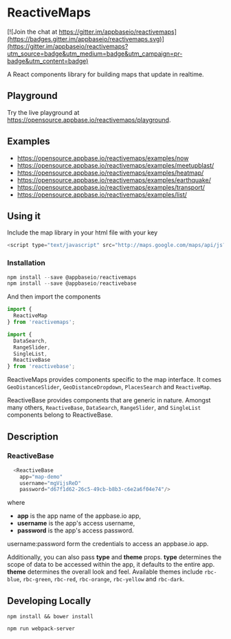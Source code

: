# ReactiveMaps

[![Join the chat at https://gitter.im/appbaseio/reactivemaps](https://badges.gitter.im/appbaseio/reactivemaps.svg)](https://gitter.im/appbaseio/reactivemaps?utm_source=badge&utm_medium=badge&utm_campaign=pr-badge&utm_content=badge)

A React components library for building maps that update in realtime.

## Playground

Try the live playground at https://opensource.appbase.io/reactivemaps/playground.

## Examples

- https://opensource.appbase.io/reactivemaps/examples/now
- https://opensource.appbase.io/reactivemaps/examples/meetupblast/
- https://opensource.appbase.io/reactivemaps/examples/heatmap/
- https://opensource.appbase.io/reactivemaps/examples/earthquake/
- https://opensource.appbase.io/reactivemaps/examples/transport/
- https://opensource.appbase.io/reactivemaps/examples/list/

## Using it

Include the map library in your html file with your key

```javascript    
<script type="text/javascript" src="http://maps.google.com/maps/api/js?key=Your_key_here"></script>
```    

### Installation

``` javascript
npm install --save @appbaseio/reactivemaps
npm install --save @appbaseio/reactivebase
```

And then import the components

``` javascript    
import {
  ReactiveMap
} from 'reactivemaps';

import {
  DataSearch,
  RangeSlider,
  SingleList,
  ReactiveBase
} from 'reactivebase';
```     

ReactiveMaps provides components specific to the map interface. It comes `GeoDistanceSlider`, `GeoDistanceDropdown`, `PlacesSearch` and `ReactiveMap`.

ReactiveBase provides components that are generic in nature. Amongst many others, `ReactiveBase`, `DataSearch`, `RangeSlider`, and `SingleList` components belong to ReactiveBase.

## Description

### ReactiveBase

``` javascript
  <ReactiveBase 
    app="map-demo"
    username="mgVijsReD"
    password="d67f1d62-26c5-49cb-b8b3-c6e2a6f04e74"/>
```

where
- **app** is the app name of the appbase.io app,
- **username** is the app's access username,
- **password** is the app's access password.

username:password form the credentials to access an appbase.io app.

Additionally, you can also pass **type** and **theme** props. **type** determines the scope of data to be accessed within the app, it defaults to the entire app. **theme** determines the overall look and feel. Available themes include `rbc-blue`, `rbc-green`, `rbc-red`, `rbc-orange`, `rbc-yellow` and `rbc-dark`.


## Developing Locally

```     
npm install && bower install
```    

```     
npm run webpack-server
```
